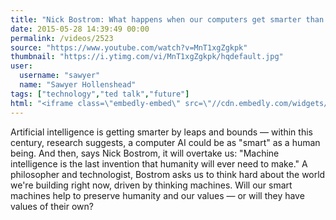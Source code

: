 ```yaml
---
title: "Nick Bostrom: What happens when our computers get smarter than we are?"
date: 2015-05-28 14:39:49 00:00
permalink: /videos/2523
source: "https://www.youtube.com/watch?v=MnT1xgZgkpk"
thumbnail: "https://i.ytimg.com/vi/MnT1xgZgkpk/hqdefault.jpg"
user:
  username: "sawyer"
  name: "Sawyer Hollenshead"
tags: ["technology","ted talk","future"]
html: "<iframe class=\"embedly-embed\" src=\"//cdn.embedly.com/widgets/media.html?src=https%3A%2F%2Fwww.youtube.com%2Fembed%2FMnT1xgZgkpk%3Fwmode%3Dtransparent%26feature%3Doembed&wmode=transparent&url=https%3A%2F%2Fwww.youtube.com%2Fwatch%3Fv%3DMnT1xgZgkpk&image=https%3A%2F%2Fi.ytimg.com%2Fvi%2FMnT1xgZgkpk%2Fhqdefault.jpg&key=daaebf4d9cdd46779200162d0ca86e20&type=text%2Fhtml&schema=youtube\" width=\"854\" height=\"480\" scrolling=\"no\" frameborder=\"0\" allowfullscreen></iframe>"
---
```


Artificial intelligence is getting smarter by leaps and bounds — within this century, research suggests, a computer AI could be as "smart" as a human being. And then, says Nick Bostrom, it will overtake us: "Machine intelligence is the last invention that humanity will ever need to make." A philosopher and technologist, Bostrom asks us to think hard about the world we're building right now, driven by thinking machines. Will our smart machines help to preserve humanity and our values — or will they have values of their own?